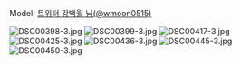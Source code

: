 ﻿---
dddd: 2024.04.13 코스피스
nickname: 강백월
sns_type: x
sns_id: wmoon0515
---

<a name="wmoon0515"></a>
Model: <a href="https://x.com/wmoon0515" target="_blank">트위터 강백월 님(@wmoon0515)</a>

![DSC00398-3.jpg](/assets/img/2024/04-13/강백월/DSC00398-3.jpg)
![DSC00399-3.jpg](/assets/img/2024/04-13/강백월/DSC00399-3.jpg)
![DSC00417-3.jpg](/assets/img/2024/04-13/강백월/DSC00417-3.jpg)
![DSC00425-3.jpg](/assets/img/2024/04-13/강백월/DSC00425-3.jpg)
![DSC00436-3.jpg](/assets/img/2024/04-13/강백월/DSC00436-3.jpg)
![DSC00445-3.jpg](/assets/img/2024/04-13/강백월/DSC00445-3.jpg)
![DSC00450-3.jpg](/assets/img/2024/04-13/강백월/DSC00450-3.jpg)